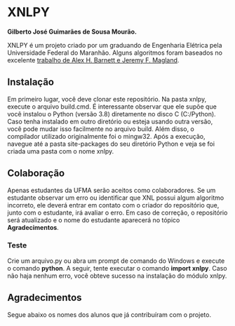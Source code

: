 # XNLPY

**Gilberto José Guimarães de Sousa Mourão.**

XNLPY é um projeto criado por um graduando de Engenharia Elétrica pela Universidade Federal do Maranhão. Alguns algoritmos foram baseados no excelente [trabalho de Alex H. Barnett e Jeremy F. Magland](https://github.com/flatironinstitute/finufft).

## Instalação

Em primeiro lugar, você deve clonar este repositório. Na pasta xnlpy, execute o arquivo build.cmd. É interessante observar que ele supõe que você instalou o Python (versão 3.8) diretamente no disco C (C:/Python). Caso tenha instalado em outro diretório ou esteja usando outra versão, você pode mudar isso facilmente no arquivo build. Além disso, o compilador utilizado originalmente foi o mingw32. Após a execução, navegue até a pasta site-packages do seu diretório Python e veja se foi criada uma pasta com o nome xnlpy.

## Colaboração

Apenas estudantes da UFMA serão aceitos como colaboradores. Se um estudante observar um erro ou identificar que XNL possui algum algoritmo incorreto, ele deverá entrar em contato com o criador do repositório que, junto com o estudante, irá avaliar o erro. Em caso de correção, o repositório será atualizado e o nome do estudante aparecerá no tópico **Agradecimentos**.

### Teste

Crie um arquivo.py ou abra um prompt de comando do Windows e execute o comando **python**. A seguir, tente executar o comando **import xnlpy**. Caso não haja nenhum erro, você obteve sucesso na instalação do módulo xnlpy.

## Agradecimentos

Segue abaixo os nomes dos alunos que já contribuíram com o projeto.